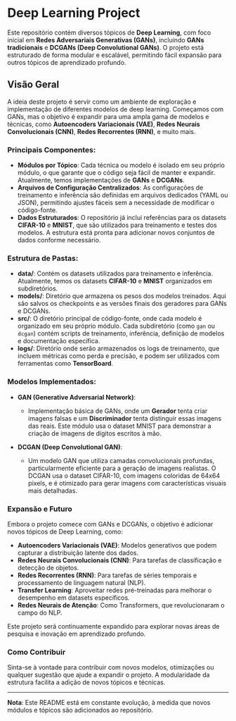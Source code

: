 # Deep Learning Project

Este repositório contém diversos tópicos de **Deep Learning**, com foco inicial em **Redes Adversariais Generativas (GANs)**, incluindo **GANs tradicionais** e **DCGANs (Deep Convolutional GANs)**. O projeto está estruturado de forma modular e escalável, permitindo fácil expansão para outros tópicos de aprendizado profundo.

## Visão Geral

A ideia deste projeto é servir como um ambiente de exploração e implementação de diferentes modelos de deep learning. Começamos com GANs, mas o objetivo é expandir para uma ampla gama de modelos e técnicas, como **Autoencoders Variacionais (VAE)**, **Redes Neurais Convolucionais (CNN)**, **Redes Recorrentes (RNN)**, e muito mais.

### Principais Componentes:

- **Módulos por Tópico**: Cada técnica ou modelo é isolado em seu próprio módulo, o que garante que o código seja fácil de manter e expandir. Atualmente, temos implementações de **GANs** e **DCGANs**.
- **Arquivos de Configuração Centralizados**: As configurações de treinamento e inferência são definidas em arquivos dedicados (YAML ou JSON), permitindo ajustes fáceis sem a necessidade de modificar o código-fonte.
- **Dados Estruturados**: O repositório já inclui referências para os datasets **CIFAR-10** e **MNIST**, que são utilizados para treinamento e testes dos modelos. A estrutura está pronta para adicionar novos conjuntos de dados conforme necessário.

### Estrutura de Pastas:

- **data/**: Contém os datasets utilizados para treinamento e inferência. Atualmente, temos os datasets **CIFAR-10** e **MNIST** organizados em subdiretórios.
- **models/**: Diretório que armazena os pesos dos modelos treinados. Aqui são salvos os checkpoints e as versões finais dos geradores para GANs e DCGANs.
- **src/**: O diretório principal de código-fonte, onde cada modelo é organizado em seu próprio módulo. Cada subdiretório (como `gan` ou `dcgan`) contém scripts de treinamento, inferência, definição de modelos e documentação específica.
- **logs/**: Diretório onde serão armazenados os logs de treinamento, que incluem métricas como perda e precisão, e podem ser utilizados com ferramentas como **TensorBoard**.

### Modelos Implementados:

- **GAN (Generative Adversarial Network)**:
  - Implementação básica de GANs, onde um **Gerador** tenta criar imagens falsas e um **Discriminador** tenta distinguir essas imagens das reais. Este módulo usa o dataset MNIST para demonstrar a criação de imagens de dígitos escritos à mão.

- **DCGAN (Deep Convolutional GAN)**:
  - Um modelo GAN que utiliza camadas convolucionais profundas, particularmente eficiente para a geração de imagens realistas. O DCGAN usa o dataset CIFAR-10, com imagens coloridas de 64x64 pixels, e é otimizado para gerar imagens com características visuais mais detalhadas.

### Expansão e Futuro

Embora o projeto comece com GANs e DCGANs, o objetivo é adicionar novos tópicos de Deep Learning, como:

- **Autoencoders Variacionais (VAE)**: Modelos generativos que podem capturar a distribuição latente dos dados.
- **Redes Neurais Convolucionais (CNN)**: Para tarefas de classificação e detecção de objetos.
- **Redes Recorrentes (RNN)**: Para tarefas de séries temporais e processamento de linguagem natural (NLP).
- **Transfer Learning**: Aproveitar redes pré-treinadas para melhorar o desempenho em datasets específicos.
- **Redes Neurais de Atenção**: Como Transformers, que revolucionaram o campo do NLP.

Este projeto será continuamente expandido para explorar novas áreas de pesquisa e inovação em aprendizado profundo.

### Como Contribuir

Sinta-se à vontade para contribuir com novos modelos, otimizações ou qualquer sugestão que ajude a expandir o projeto. A modularidade da estrutura facilita a adição de novos tópicos e técnicas.

---

**Nota**: Este README está em constante evolução, à medida que novos módulos e tópicos são adicionados ao repositório.
